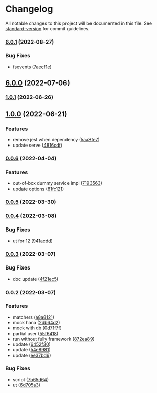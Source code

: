 # Changelog

All notable changes to this project will be documented in this file. See [standard-version](https://github.com/conventional-changelog/standard-version) for commit guidelines.

### [6.0.1](https://github.com/Soontao/cds-jest/compare/v6.0.0...v6.0.1) (2022-08-27)


### Bug Fixes

* fsevents ([7aecf1e](https://github.com/Soontao/cds-jest/commit/7aecf1e746f091a9ceb8aef8090c8f6682895d4c))

## [6.0.0](https://github.com/Soontao/cds-jest/compare/v1.0.1...v6.0.0) (2022-07-06)

### [1.0.1](https://github.com/Soontao/cds-jest/compare/v1.0.0...v1.0.1) (2022-06-26)

## [1.0.0](https://github.com/Soontao/cds-jest/compare/v0.0.6...v1.0.0) (2022-06-21)


### Features

* remove jest when dependency ([5aa8fe7](https://github.com/Soontao/cds-jest/commit/5aa8fe7b859bd8c62c7dc15602c7b92a427ed1da))
* update serve ([4816cdf](https://github.com/Soontao/cds-jest/commit/4816cdf8954b1cee2601ff641b09e47b0aedcba8))

### [0.0.6](https://github.com/Soontao/cds-jest/compare/v0.0.5...v0.0.6) (2022-04-04)


### Features

* out-of-box dummy service impl ([7193563](https://github.com/Soontao/cds-jest/commit/7193563b5e5fcac88359c6bc49962b32fda34963))
* update options ([81fc121](https://github.com/Soontao/cds-jest/commit/81fc121f1c4256b3b1278e6a05a5e3a6ab2d055b))

### [0.0.5](https://github.com/Soontao/cds-jest/compare/v0.0.4...v0.0.5) (2022-03-30)

### [0.0.4](https://github.com/Soontao/cds-jest/compare/v0.0.3...v0.0.4) (2022-03-08)


### Bug Fixes

* ut for 12 ([941acdd](https://github.com/Soontao/cds-jest/commit/941acdd92966d08e69a89785817eb0205685cd73))

### [0.0.3](https://github.com/Soontao/cds-jest/compare/v0.0.2...v0.0.3) (2022-03-07)


### Bug Fixes

* doc update ([4f21ec5](https://github.com/Soontao/cds-jest/commit/4f21ec50980cac16c77d042820d75124e970fac2))

### 0.0.2 (2022-03-07)


### Features

* matchers ([a8a8121](https://github.com/Soontao/cds-jest/commit/a8a8121faf7767539533d0ad7b98e5b33cb4cc71))
* mock hana ([2db64d2](https://github.com/Soontao/cds-jest/commit/2db64d2d2991af3eda1d54d81d366a24479bc9f3))
* mock with db ([0d71f7f](https://github.com/Soontao/cds-jest/commit/0d71f7f0aa95d3cd6f2c7e1ea1921562b21fc95e))
* partial user ([55f6418](https://github.com/Soontao/cds-jest/commit/55f641886f903c921c8b1f578267a6f8f5f2394e))
* run without fully framework ([872ea89](https://github.com/Soontao/cds-jest/commit/872ea8942cdf3362ac1fb8c56eeac2eedf0520c3))
* update ([6452f30](https://github.com/Soontao/cds-jest/commit/6452f30d07d635abccd37a4c215ca40accfb6b09))
* update ([54e8981](https://github.com/Soontao/cds-jest/commit/54e89818552f5c94c176ebaf372d143e2b7142d7))
* update ([ee37bd6](https://github.com/Soontao/cds-jest/commit/ee37bd60a77d4f2a5447b140808ddf6a2bc10924))


### Bug Fixes

* script ([7b65d64](https://github.com/Soontao/cds-jest/commit/7b65d6403f04c5cc1506b472c79fa5a68c4901df))
* ut ([6d705a3](https://github.com/Soontao/cds-jest/commit/6d705a3fc9f5321a0185f233f86ba9473e5b357c))
